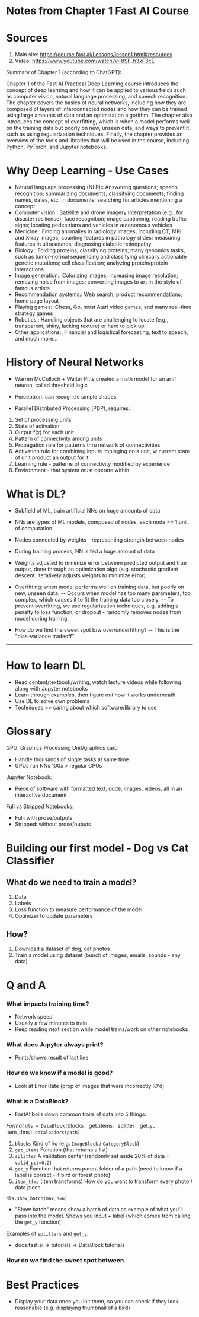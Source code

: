 # Notes from Chapter 1 Fast AI Course

# Sources

1. Main site: https://course.fast.ai/Lessons/lesson1.html#resources
2. Video: https://www.youtube.com/watch?v=8SF_h3xF3cE

Summary of Chapter 1 (according to ChatGPT):

Chapter 1 of the Fast AI Practical Deep Learning course introduces the concept of deep learning and how it can be applied to various fields such as computer vision, natural language processing, and speech recognition. The chapter covers the basics of neural networks, including how they are composed of layers of interconnected nodes and how they can be trained using large amounts of data and an optimization algorithm. The chapter also introduces the concept of overfitting, which is when a model performs well on the training data but poorly on new, unseen data, and ways to prevent it such as using regularization techniques. Finally, the chapter provides an overview of the tools and libraries that will be used in the course, including Python, PyTorch, and Jupyter notebooks.

# Why Deep Learning - Use Cases

- Natural language processing (NLP):: Answering questions; speech recognition; summarizing documents; classifying documents; finding names, dates, etc. in documents; searching for articles mentioning a concept
- Computer vision:: Satellite and drone imagery interpretation (e.g., for disaster resilience); face recognition; image captioning; reading traffic signs; locating pedestrians and vehicles in autonomous vehicles
- Medicine:: Finding anomalies in radiology images, including CT, MRI, and X-ray images; counting features in pathology slides; measuring features in ultrasounds; diagnosing diabetic retinopathy
- Biology:: Folding proteins; classifying proteins; many genomics tasks, such as tumor-normal sequencing and classifying clinically actionable genetic mutations; cell classification; analyzing protein/protein interactions
- Image generation:: Colorizing images; increasing image resolution; removing noise from images; converting images to art in the style of famous artists
- Recommendation systems:: Web search; product recommendations; home page layout
- Playing games:: Chess, Go, most Atari video games, and many real-time strategy games
- Robotics:: Handling objects that are challenging to locate (e.g., transparent, shiny, lacking texture) or hard to pick up
- Other applications:: Financial and logistical forecasting, text to speech, and much more...

# History of Neural Networks

- Warren McCulloch + Walter Pitts created a math model for an artif neuron, called threshold logic

- Perceptron: can recognize simple shapes

- Parallel Distributed Processing (PDP), requires:

1. Set of processing units
2. State of activation
3. Output f(x) for each unit
4. Pattern of connectivity among units
5. Propagation rule for patterns thru network of connectivities
6. Activation rule for combining inputs impinging on a unit, w current state of unit product an output for it
7. Learning rule - patterns of connectivity modified by experience
8. Environment - that system must operate within

# What is DL?

- Subfield of ML, train artificial NNs on huge amounts of data
- NNs are types of ML models, composed of nodes, each node == 1 unit of computation
- Nodes connected by weights - representing strength between nodes

- During training process, NN is fed a huge amount of data
- Weights adjusted to minimize error between predicted output and true output, done through an optimization algo (e.g. stochastic gradient descent: iteratively adjusts weights to minimize error)

- Overfitting: when model performs well on training data, but poorly on new, unseen data.
  -- Occurs when model has too many parameters, too complex, which causes it to fit the training data too closely.
  -- To prevent overfitting, we use regularization techniques, e.g. adding a penalty to loss function, or dropout - randomly removes nodes from model during training.

- How do we find the sweet spot b/w over/underfitting?
  -- This is the "bias-variance tradeoff"

---

# How to learn DL

- Read content/textbook/writing, watch lecture videos while following along with Jupyter notebooks
- Learn through examples, then figure out how it works underneath
- Use DL to solve own problems
- Techniques >> caring about which software/library to use

# Glossary

GPU: Graphics Processing Unit/graphics card

- Handle thousands of single tasks at same time
- GPUs run NNs 100x > regular CPUs

Jupyter Notebook:

- Piece of software with formatted text, code, images, videos, all in an interactive document

Full vs Stripped Notebooks:

- Full: with prose/outputs
- Stripped: without prose/ouputs

# Building our first model - Dog vs Cat Classifier

## What do we need to train a model?

1. Data
2. Labels
3. Loss function to measure performance of the model
4. Optimizer to update parameters

## How?

1. Download a dataset of dog, cat photos
2. Train a model using dataset (bunch of images, emails, sounds - any data)

# Q and A

### What impacts training time?

- Network speed
- Usually a few minutes to train
- Keep reading next section while model trains/work on other notebooks

### What does Jupyter always print?

- Prints/shows result of last line

### How do we know if a model is good?

- Look at Error Rate (prop of images that were incorrectly ID'd)

### What is a DataBlock?

- FastAI boils down common traits of data into 5 things:

_Format_
`dls = DataBlock(`blocks`, `get_items`, `splitter`, `get_y`, `item_tfms`).dataloaders(path)`

1. `blocks` Kind of i/o (e.g. `ImageBlock` / `CategoryBlock`)
2. `get_items` Function (that returns a list)
3. `splitter` A validation center (randomly set aside 20% of data = `valid_pct=0.2`)
4. `get_y` Function that returns parent folder of a path (need to know if a label is correct - if bird or forest photo)
5. `item_tfms` (Item transforms) How do you want to transform every photo / data piece

`dls.show_batch(max_n=6)`

- "Show batch" means show a batch of data as example of what you'll pass into the model. Shows you input + label (which comes from calling the `get_y` function)

Examples of `splitters` and `get_y`:

- docs.fast.ai -> tutorials -> DataBlock tutorials

### How do we find the sweet spot between

# Best Practices

- Display your data once you init them, so you can check if they look reasonable (e.g. displaying thumbnail of a bird)
